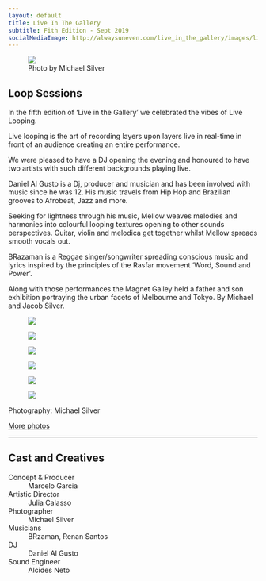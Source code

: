 ```yaml
---
layout: default
title: Live In The Gallery
subtitle: Fith Edition - Sept 2019
socialMediaImage: http://alwaysuneven.com/live_in_the_gallery/images/live_in_the_gallery_2_edition.jpg
---
```


<figure class="figure float-right ml-3 mb-3">
  <img class="img-fluid" src="images/live_in_the_gallery_artist.jpg" />
  <figcaption class="figure-caption mt-1">Photo by Michael Silver</figcaption>
</figure>


## Loop Sessions

In the fifth edition of ‘Live in the Gallery’ we celebrated the vibes of Live Looping. 

Live looping is the art of recording layers upon layers live in real-time in front of an audience creating an entire performance. 

We were pleased to have a DJ opening the evening and honoured to have two artists with such different backgrounds playing live. 

Daniel Al Gusto is a Dj, producer and musician and has been involved with music since he was 12. His music travels from Hip Hop and Brazilian grooves to Afrobeat, Jazz and more.

Seeking for lightness through his music, Mellow weaves melodies and harmonies into colourful looping textures opening to other sounds perspectives. Guitar, violin and melodica get together whilst Mellow spreads smooth vocals out. 

BRazaman is a Reggae singer/songwriter spreading conscious music and lyrics inspired by the principles of the Rasfar movement ‘Word, Sound and Power’. 

Along with those performances the Magnet Galley held a father and son exhibition portraying the urban facets of Melbourne and Tokyo. By Michael and Jacob Silver.  

<div class="row">
  
  <figure class=" col-lg-6 col-md-6">
      <img class="img-fluid" src="images/live_in_the_gallery_artwork1.jpg">
  </figure>
  <figure class=" col-lg-6 col-md-6">
      <img class="img-fluid" src="images/live_in_the_gallery_artwork2.jpg">
  </figure>
  <figure class=" col-lg-6 col-md-6">
      <img class="img-fluid" src="images/live_in_the_gallery_crowd1.jpg">
  </figure>
  <figure class=" col-lg-6 col-md-6">
      <img class="img-fluid" src="images/live_in_the_gallery_tide.jpg">
  </figure>
  <figure class=" col-lg-6 col-md-6">
      <img class="img-fluid" src="images/live_in_the_gallery_dance1.jpg">
  </figure>
  <figure class=" col-lg-6 col-md-6">
      <img class="img-fluid" src="images/live_in_the_gallery_dance2.jpg">
  </figure>
    <div class="col-12">
    <p class="lead">
      Photography: Michael Silver
    </p>
  </div>
</div>

[More photos](https://www.facebook.com/pg/alwaysuneven/photos/?tab=album&album_id=446209709456966)

<hr>    
 <h2 class="content-subhead">Cast and Creatives</h2>     

<dl class="row">
  <dt class="col-6">Concept &amp; Producer</dt>
  <dd class="col-6">Marcelo Garcia</dd>


  <dt class="col-6">Artistic Director</dt>
  <dd class="col-6">Julia Calasso</dd>
  
  <dt class="col-6">Photographer</dt>
  <dd class="col-6">Michael Silver</dd>

  <dt class="col-6">Musicians</dt>
  <dd class="col-6">BRzaman, Renan Santos</dd>
  
  <dt class="col-6">DJ</dt>
  <dd class="col-6">Daniel Al Gusto</dd>
  
  <dt class="col-6">Sound Engineer</dt>
  <dd class="col-6">Alcides Neto</dd>

</dl>
